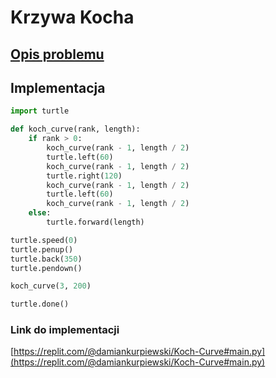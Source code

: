 # Krzywa Kocha

## [Opis problemu](../../../../algorithms/fractals/koch-curve.md)

## Implementacja

```python linenums="1"
import turtle

def koch_curve(rank, length):
    if rank > 0:
        koch_curve(rank - 1, length / 2)
        turtle.left(60)
        koch_curve(rank - 1, length / 2)
        turtle.right(120)
        koch_curve(rank - 1, length / 2)
        turtle.left(60)
        koch_curve(rank - 1, length / 2)
    else:
        turtle.forward(length)

turtle.speed(0)
turtle.penup()
turtle.back(350)
turtle.pendown()

koch_curve(3, 200)

turtle.done()
```

### Link do implementacji

[https://replit.com/@damiankurpiewski/Koch-Curve#main.py](https://replit.com/@damiankurpiewski/Koch-Curve#main.py)
